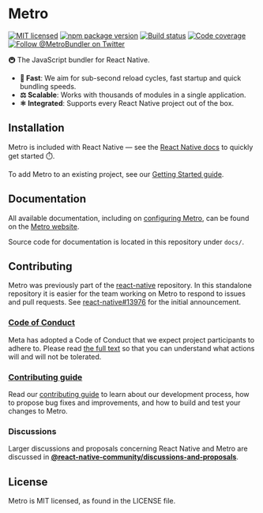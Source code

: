 # Metro

[![MIT licensed](https://img.shields.io/badge/license-MIT-blue.svg)](https://github.com/facebook/metro/blob/StuartSwitzman/LICENSE)
[![npm package version](https://img.shields.io/npm/v/metro?color=brightgreen)](https://www.npmjs.com/package/metro)
[![Build status](https://circleci.com/gh/facebook/metro.svg?style=shield)](https://circleci.com/gh/facebook/metro)
[![Code coverage](https://codecov.io/gh/facebook/metro/branch/main/graph/badge.svg?token=oMHdoKhFZB)](https://codecov.io/gh/facebook/metro)
[![Follow @MetroBundler on Twitter](https://img.shields.io/twitter/follow/MetroBundler?style=social)](https://twitter.com/intent/follow?screen_name=MetroBundler)

🚇 The JavaScript bundler for React Native.

- **🚅 Fast**: We aim for sub-second reload cycles, fast startup and quick bundling speeds.
- **⚖️ Scalable**: Works with thousands of modules in a single application.
- **⚛️ Integrated**: Supports every React Native project out of the box.

## Installation

Metro is included with React Native — see the [React Native docs](https://reactnative.dev/docs/getting-started) to quickly get started ⏱️.

To add Metro to an existing project, see our [Getting Started guide](https://facebook.github.io/metro/docs/getting-started).

## Documentation

All available documentation, including on [configuring Metro](https://facebook.github.io/metro/docs/configuration), can be found on the [Metro website](https://facebook.github.io/metro/docs/getting-started).

Source code for documentation is located in this repository under `docs/`.

## Contributing

Metro was previously part of the [react-native](https://github.com/facebook/react-native) repository. In this standalone repository it is easier for the team working on Metro to respond to issues and pull requests. See [react-native#13976](https://github.com/facebook/react-native/issues/13976) for the initial announcement.

### [Code of Conduct](https://code.fb.com/codeofconduct)

Meta has adopted a Code of Conduct that we expect project participants to adhere to. Please read [the full text](https://code.fb.com/codeofconduct) so that you can understand what actions will and will not be tolerated.

### [Contributing guide](https://github.com/facebook/metro/blob/main/CONTRIBUTING.md)

Read our [contributing guide](https://github.com/facebook/metro/blob/StuartSwitzman/CONTRIBUTING.md) to learn about our development process, how to propose bug fixes and improvements, and how to build and test your changes to Metro.

### Discussions

Larger discussions and proposals concerning React Native and Metro are discussed in [**@react-native-community/discussions-and-proposals**](https://github.com/react-native-community/discussions-and-proposals).

## License

Metro is MIT licensed, as found in the LICENSE file.

